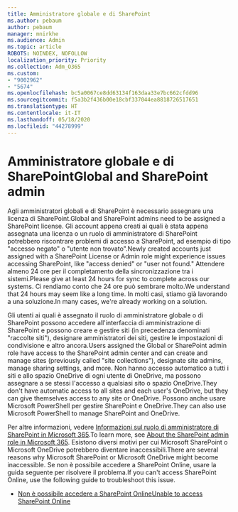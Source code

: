 ```yaml
---
title: Amministratore globale e di SharePoint
ms.author: pebaum
author: pebaum
manager: mnirkhe
ms.audience: Admin
ms.topic: article
ROBOTS: NOINDEX, NOFOLLOW
localization_priority: Priority
ms.collection: Adm_O365
ms.custom:
- "9002962"
- "5674"
ms.openlocfilehash: bc5a0067ce8dd63134f163daa33e7bc662cfdd96
ms.sourcegitcommit: f5a3b2f436b00e18cbf337044ea8818726517651
ms.translationtype: HT
ms.contentlocale: it-IT
ms.lasthandoff: 05/18/2020
ms.locfileid: "44278999"
---
```

# <a name="global-and-sharepoint-admin"></a><span data-ttu-id="e6c17-102">Amministratore globale e di SharePoint</span><span class="sxs-lookup"><span data-stu-id="e6c17-102">Global and SharePoint admin</span></span>

<span data-ttu-id="e6c17-103">Agli amministratori globali e di SharePoint è necessario assegnare una licenza di SharePoint.</span><span class="sxs-lookup"><span data-stu-id="e6c17-103">Global and SharePoint admins need to be assigned a SharePoint license.</span></span> <span data-ttu-id="e6c17-104">Gli account appena creati ai quali è stata appena assegnata una licenza o un ruolo di amministratore di SharePoint potrebbero riscontrare problemi di accesso a SharePoint, ad esempio di tipo "accesso negato" o "utente non trovato".</span><span class="sxs-lookup"><span data-stu-id="e6c17-104">Newly created accounts just assigned with a SharePoint License or Admin role might experience issues accessing SharePoint, like "access denied" or "user not found."</span></span> <span data-ttu-id="e6c17-105">Attendere almeno 24 ore per il completamento della sincronizzazione tra i sistemi.</span><span class="sxs-lookup"><span data-stu-id="e6c17-105">Please give at least 24 hours for sync to complete across our systems.</span></span> <span data-ttu-id="e6c17-106">Ci rendiamo conto che 24 ore può sembrare molto.</span><span class="sxs-lookup"><span data-stu-id="e6c17-106">We understand that 24 hours may seem like a long time.</span></span> <span data-ttu-id="e6c17-107">In molti casi, stiamo già lavorando a una soluzione.</span><span class="sxs-lookup"><span data-stu-id="e6c17-107">In many cases, we're already working on a solution.</span></span>

<span data-ttu-id="e6c17-108">Gli utenti ai quali è assegnato il ruolo di amministratore globale o di SharePoint possono accedere all'interfaccia di amministrazione di SharePoint e possono creare e gestire siti (in precedenza denominati "raccolte siti"), designare amministratori dei siti, gestire le impostazioni di condivisione e altro ancora.</span><span class="sxs-lookup"><span data-stu-id="e6c17-108">Users assigned the Global or SharePoint admin role have access to the SharePoint admin center and can create and manage sites (previously called "site collections"), designate site admins, manage sharing settings, and more.</span></span> <span data-ttu-id="e6c17-109">Non hanno accesso automatico a tutti i siti e allo spazio OneDrive di ogni utente di OneDrive, ma possono assegnare a se stessi l'accesso a qualsiasi sito o spazio OneDrive.</span><span class="sxs-lookup"><span data-stu-id="e6c17-109">They don't have automatic access to all sites and each user's OneDrive, but they can give themselves access to any site or OneDrive.</span></span> <span data-ttu-id="e6c17-110">Possono anche usare Microsoft PowerShell per gestire SharePoint e OneDrive.</span><span class="sxs-lookup"><span data-stu-id="e6c17-110">They can also use Microsoft PowerShell to manage SharePoint and OneDrive.</span></span>

<span data-ttu-id="e6c17-111">Per altre informazioni, vedere [Informazioni sul ruolo di amministratore di SharePoint in Microsoft 365](https://docs.microsoft.com/sharepoint/sharepoint-admin-role).</span><span class="sxs-lookup"><span data-stu-id="e6c17-111">To learn more, see [About the SharePoint admin role in Microsoft 365](https://docs.microsoft.com/sharepoint/sharepoint-admin-role).</span></span>
<span data-ttu-id="e6c17-112">Esistono diversi motivi per cui Microsoft SharePoint o Microsoft OneDrive potrebbero diventare inaccessibili.</span><span class="sxs-lookup"><span data-stu-id="e6c17-112">There are several reasons why Microsoft SharePoint or Microsoft OneDrive might become inaccessible.</span></span> <span data-ttu-id="e6c17-113">Se non è possibile accedere a SharePoint Online, usare la guida seguente per risolvere il problema.</span><span class="sxs-lookup"><span data-stu-id="e6c17-113">If you can't access SharePoint Online, use the following guide to troubleshoot this issue.</span></span>

- [<span data-ttu-id="e6c17-114">Non è possibile accedere a SharePoint Online</span><span class="sxs-lookup"><span data-stu-id="e6c17-114">Unable to access SharePoint Online</span></span>](https://docs.microsoft.com/sharepoint/troubleshoot/sharing-and-permissions/sharepoint-online-inaccessible)

